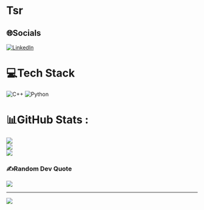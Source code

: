 # Tsr

## 🌐Socials
[![LinkedIn](https://img.shields.io/badge/LinkedIn-%230077B5.svg?logo=linkedin&logoColor=white)](https://linkedin.com/in/www.linkedin.com/in/tushar-anand-8a7244360) 

# 💻Tech Stack
![C++](https://img.shields.io/badge/c++-%2300599C.svg?style=for-the-badge&logo=c%2B%2B&logoColor=white) ![Python](https://img.shields.io/badge/python-3670A0?style=for-the-badge&logo=python&logoColor=ffdd54)
# 📊GitHub Stats :
![](https://github-readme-stats.vercel.app/api?username=Tushar0001&theme=monokai&hide_border=false&include_all_commits=false&count_private=false)<br/>
![](https://github-readme-streak-stats.herokuapp.com/?user=Tushar0001&theme=monokai&hide_border=false)<br/>
![](https://github-readme-stats.vercel.app/api/top-langs/?username=Tushar0001&theme=monokai&hide_border=false&include_all_commits=false&count_private=false&layout=compact)

### ✍️Random Dev Quote
![](https://quotes-github-readme.vercel.app/api?type=horizontal&theme=radical)

---
[![](https://visitcount.itsvg.in/api?id=Tushar0001&icon=0&color=0)](https://visitcount.itsvg.in)
